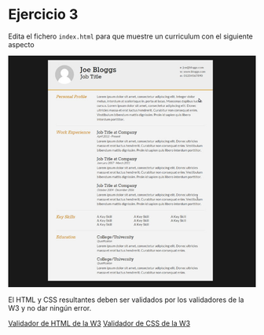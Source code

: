 # Ejercicio 3

Edita el fichero `index.html` para que muestre un curriculum con el siguiente aspecto

![CV](./cv.jpg)

El HTML y CSS resultantes deben ser validados por los validadores de la W3 y no dar ningún error.

[Validador de HTML de la W3](https://validator.w3.org/#validate_by_input)
[Validador de CSS de la W3](https://jigsaw.w3.org/css-validator/#validate_by_input)


